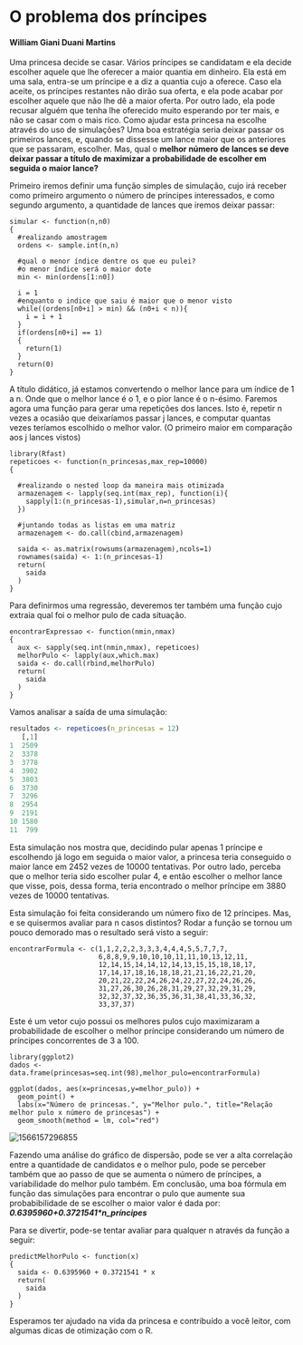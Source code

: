 # O problema dos príncipes

#### William Giani Duani Martins

Uma princesa decide se casar. Vários príncipes se candidatam e ela decide escolher aquele que lhe oferecer a maior quantia em dinheiro. Ela está em uma sala, entra-se um príncipe e a diz a quantia cujo a oferece. Caso ela aceite, os príncipes restantes não dirão sua oferta, e ela pode acabar por escolher aquele que não lhe dê a maior oferta. Por outro lado, ela pode recusar alguém que tenha lhe oferecido muito esperando por ter mais, e não se casar com o mais rico. Como ajudar esta princesa na escolhe através do uso de simulações? Uma boa estratégia seria deixar passar os primeiros lances, e, quando se dissesse um lance maior que os anteriores que se passaram, escolher. Mas, qual o **melhor número de lances se deve deixar passar a título de maximizar a probabilidade de escolher em seguida o maior lance?**

Primeiro iremos definir uma função simples de simulação, cujo irá receber como primeiro argumento o número de príncipes interessados, e como segundo argumento, a quantidade de lances que iremos deixar passar:

```{r}
simular <- function(n,n0)
{
  #realizando amostragem
  ordens <- sample.int(n,n)
  
  #qual o menor índice dentre os que eu pulei?
  #o menor índice será o maior dote
  min <- min(ordens[1:n0])
  
  i = 1
  #enquanto o indice que saiu é maior que o menor visto
  while((ordens[n0+i] > min) && (n0+i < n)){
    i = i + 1
  }
  if(ordens[n0+i] == 1)
  {
    return(1)
  }
  return(0)
}
```

A título didático, já estamos convertendo o melhor lance para um índice de 1 a n. Onde que o melhor lance é o 1, e o pior lance é o n-ésimo. Faremos agora uma função para gerar uma repetições dos lances. Isto é, repetir n vezes a ocasião que deixaríamos passar j lances, e computar quantas vezes teríamos escolhido o melhor valor. (O primeiro maior em comparação aos j lances vistos)

```{r}
library(Rfast)
repeticoes <- function(n_princesas,max_rep=10000)
{
  
  #realizando o nested loop da maneira mais otimizada
  armazenagem <- lapply(seq.int(max_rep), function(i){
    sapply(1:(n_princesas-1),simular,n=n_princesas) 
  })
  
  #juntando todas as listas em uma matriz
  armazenagem <- do.call(cbind,armazenagem)
  
  saida <- as.matrix(rowsums(armazenagem),ncols=1)
  rownames(saida) <- 1:(n_princesas-1)
  return(
    saida
  )
}
```

Para definirmos uma regressão, deveremos ter também uma função cujo extraia qual foi o melhor pulo de cada situação.

```{r}
encontrarExpressao <- function(nmin,nmax)
{
  aux <- sapply(seq.int(nmin,nmax), repeticoes)
  melhorPulo <- lapply(aux,which.max)
  saida <- do.call(rbind,melhorPulo)
  return(
    saida
  )
}
```

Vamos analisar a saída de uma simulação:
```R
resultados <- repeticoes(n_princesas = 12)
   [,1]
1  2509
2  3378
3  3778
4  3902
5  3803
6  3730
7  3296
8  2954
9  2191
10 1580
11  799
```
Esta simulação nos mostra que, decidindo pular apenas 1 príncipe e escolhendo já logo em seguida o maior valor, a princesa teria conseguido o maior lance em 2452 vezes de 10000 tentativas. Por outro lado, perceba que o melhor teria sido escolher pular 4, e então escolher o melhor lance que visse, pois, dessa forma, teria encontrado o melhor príncipe em 3880 vezes de 10000 tentativas.

Esta simulação foi feita considerando um número fixo de 12 príncipes. Mas, e se quisermos avaliar para n casos distintos? Rodar a função se tornou um pouco demorado mas o resultado será visto a seguir:

```{r}
encontrarFormula <- c(1,1,2,2,2,3,3,3,4,4,4,5,5,7,7,7,
                      6,8,8,9,9,10,10,10,11,11,10,13,12,11,
                      12,14,15,14,14,12,14,13,15,15,18,18,17,
                      17,14,17,18,16,18,18,21,21,16,22,21,20,
                      20,21,22,22,24,26,24,22,27,22,24,26,26,
                      31,27,26,30,26,28,31,29,27,32,29,31,29,
                      32,32,37,32,36,35,36,31,38,41,33,36,32,
                      33,37,37)
```

Este é um vetor cujo possui os melhores pulos cujo maximizaram a probabilidade de escolher o melhor príncipe considerando um número de príncipes concorrentes de 3 a 100.

```{r}
library(ggplot2)
dados <- data.frame(princesas=seq.int(98),melhor_pulo=encontrarFormula)

ggplot(dados, aes(x=princesas,y=melhor_pulo)) + 
  geom_point() + 
  labs(x="Número de princesas.", y="Melhor pulo.", title="Relação melhor pulo x número de princesas") +
  geom_smooth(method = lm, col="red")
```

![1566157296855](https://i.imgur.com/VzwtvAp.png)

Fazendo uma análise do gráfico de dispersão, pode se ver a alta correlação entre a quantidade de candidatos e o melhor pulo, pode se perceber também que ao passo de que se aumenta o número de príncipes, a variabilidade do melhor pulo também. Em conclusão, uma boa fórmula em função das simulações para encontrar o pulo que aumente sua probabibilidade de se escolher o maior valor é dada por: ***0.6395960+0.3721541\*n_príncipes***

Para se divertir, pode-se tentar avaliar para qualquer n através da função a seguir:
```{r}
predictMelhorPulo <- function(x)
{
  saida <- 0.6395960 + 0.3721541 * x
  return(
    saida
  )
}
```

Esperamos ter ajudado na vida da princesa e contribuído a você leitor, com algumas dicas de otimização com o R.
